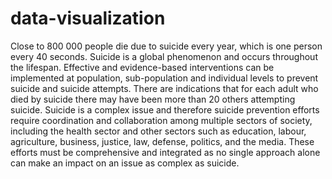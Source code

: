 # data-visualization
Close to 800 000 people die due to suicide every year, which is one person every 40 seconds. Suicide is a global phenomenon and occurs throughout the lifespan. Effective and evidence-based interventions can be implemented at population, sub-population and individual levels to prevent suicide and suicide attempts. There are indications that for each adult who died by suicide there may have been more than 20 others attempting suicide.
Suicide is a complex issue and therefore suicide prevention efforts require coordination and collaboration among multiple sectors of society, including the health sector and other sectors such as education, labour, agriculture, business, justice, law, defense, politics, and the media. These efforts must be comprehensive and integrated as no single approach alone can make an impact on an issue as complex as suicide.
